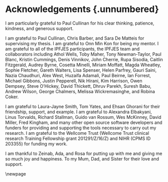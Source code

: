 # Acknowledgements {.unnumbered}

<!-- This is for acknowledging all of the people who helped out -->

I am particularly grateful to Paul Cullinan for his clear thinking, patience, kindness, and generous support. 

I am grateful to Paul Cullinan, Chris Barber, and Sara De Matteis for supervising my thesis. I am grateful to Onn Min Kon for being my mentor. I am grateful to all of the IPFJES participants, the IPFJES team and collaborators including Athol Wells, Toby Maher, Tony Newman-Taylor, Paul Blanc, Kristin Cummings, Denis Vinnikov, John Cherrie, Rupa Sisodia, Caitlin Fitzgerald, Audrey Byrne, Cosetta Minelli, Miriam Moffatt, Magda Wheatley, Sophie Fletcher, Gareth Walters, Lisa Spenser, Helen Parfrey, Gauri Saini, Nazia Chaudhuri, Alex West, Huzaifa Adamali, Paul Beirne, Ian Forrest, Michael Gibbons, Justin Pepperell, Nik Hirani, Kim Harrison, Owen Dempsey, Steve O’Hickey, David Thickett, Dhruv Parekh, Suresh Babu, Andrew Wilson, George Chalmers, Melissa Wickremasinghe, and Robina Coker. 

I am grateful to Laura-Jayne Smith, Tom Yates, and Ehsan Ghorani for their friendship, support, and example. I am grateful to Alexandra Elbakyani, Linus Torvalds, Richard Stallman, Guido van Rossum, Wes McKinney, David Miller, Fred Kingham, and many other open source software developers and funders for providing and supporting the tools necessary to carry out my research. I am grateful to the Wellcome Trust (Wellcome Trust clinical research Training Fellowship grant 201291/Z/16/Z) and NIHR (CPMS ID 203355) for funding my work.

I am thankful to Zeinab, Ada, and Rosa for putting up with me and giving me so much joy and happiness. To my Mum, Dad, and Sister for their love and support.

<!-- Use the \newpage command to force a new page -->

\newpage



